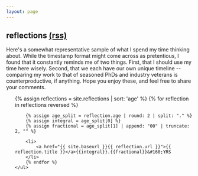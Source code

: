 ```yaml
---
layout: page
---
```


## reflections [(rss)](/reflections/feed.xml)

Here's a somewhat representative sample of what I spend my time thinking about. While the timestamp format might come across as pretentious, I found that it constantly reminds me of two things. First, that I should use my time here wisely. Second, that we each have our own unique timeline -- comparing my work to that of seasoned PhDs and industry veterans is counterproductive, if anything. Hope you enjoy these, and feel free to share your comments.

<div class="posts" id="Blog">
    <ul>
        {% assign reflections = site.reflections | sort: 'age' %}
        {% for reflection in reflections reversed %}

        {% assign age_split = reflection.age | round: 2 | split: "." %}
        {% assign integral = age_split[0] %}
        {% assign fractional = age_split[1] | append: "00" | truncate: 2, "" %}

        <li>
            <a href="{{ site.baseurl }}{{ reflection.url }}">{{ reflection.title }}</a>{{integral}}.{{fractional}}&#160;YRS
        </li>
        {% endfor %}
    </ul>

</div>
